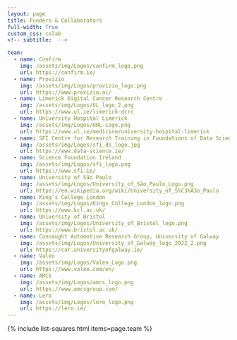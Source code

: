 ```yaml
---
layout: page
title: Funders & Collaborators
full-width: True
custom_css: colab
<!-- subtitle:  -->

team:
  - name: Confirm
    img: /assets/img/Logos/confirm_logo.png
    url: https://confirm.ie/
  - name: Provizio
    img: /assets/img/Logos/provizio_logo.png
    url: https://www.provizio.ai/
  - name: Limerick Digital Cancer Research Centre 
    img: /assets/img/Logos/UL_logo_2.png
    url: https://www.ul.ie/limerick-dcrc
  - name: University Hospital Limerick  
    img: /assets/img/Logos/UHL-Logo.png
    url: https://www.ul.ie/medicine/university-hospital-limerick
  - name: SFI Centre for Research Training in Foundations of Data Science  
    img: /assets/img/Logos/sfi_ds_logo.jpg
    url: https://www.data-science.ie/
  - name: Science Foundation Ireland 
    img: /assets/img/Logos/sfi_logo.png
    url: https://www.sfi.ie/
  - name: University of São Paulo
    img: /assets/img/Logos/University_of_São_Paulo_Logo.png
    url: https://en.wikipedia.org/wiki/University_of_S%C3%A3o_Paulo
  - name: King’s College London 
    img: /assets/img/Logos/Kings_College_London_logo.png
    url: https://www.kcl.ac.uk/ 
  - name: University of Bristol 
    img: /assets/img/Logos/University_of_Bristol_logo.png
    url: https://www.bristol.ac.uk/
  - name: Connaught Automotive Research Group, University of Galway  
    img: /assets/img/Logos/University_of_Galway_logo_2022_2.png
    url: https://car.universityofgalway.ie/
  - name: Valeo   
    img: /assets/img/Logos/Valeo_Logo.png
    url: https://www.valeo.com/en/   
  - name: AMCS
    img: /assets/img/Logos/amcs_logo.png
    url: https://www.amcsgroup.com/
  - name: Lero
    img: /assets/img/Logos/lero_logo.png
    url: https://lero.ie/
---
```

{% include list-squares.html items=page.team %}
